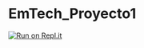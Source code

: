 # EmTech_Proyecto1
[![Run on Repl.it](https://repl.it/badge/github/samanthasobrino/EmTech_Proyecto1)](https://repl.it/github/samanthasobrino/EmTech_Proyecto1)
